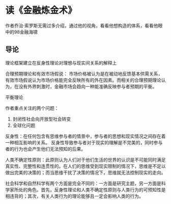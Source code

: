 # 读《金融炼金术》

作者乔治·索罗斯无需过多介绍，通过他的视角，看看他想构造的体系，看看他眼中的98金融海啸



## 导论

理论框架建立在反身性理论对理想与现实间关系的解释上



合理预期理论和有效市场假说：
市场价格被认为是在被动地反馈基本供需关系，有效市场假说认为市场价格能完全反映所有的外在因素。而相关的合理预期理论认为，在没有外界刺激时，金融市场会趋向一种能准确反映参与者预期的平衡。

平衡理论



作者重点关注的两个问题：

1. 封闭性社会向开放型社会转变
2. 全球化问题

反身性：在任何包含有思维参与者的情景中，参与者的思想和现实情况之间存在着一种相互影响的关系。
反身性导致参与者对于现实的理解是不完美的，同时参与者的行为也会产生他们无法预知的后果。

人类不确定性原则：此原则认为人们对于他们生活的世界的认识是不可能同时满足真实性、完整性和连贯性的。在人们的思维受到现实限制的情况下，思维是不足以做出完美的决策的；而当思维干扰了决策的情况下，思维就无法控制现实的走向。


社会科学和自然科学有两个方面是完全不同的：一方面是研究主题，另一方面是科学家所处的角色。首先，反身性理论和人类不确定性原则与人类行为的可预知性是相违背的；其次，有关人类行为的理论能够且一定会影响人类的行为。
